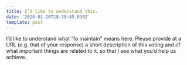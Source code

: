 ```yaml
---
title: I’d like to understand this.
date: '2020-01-20T18:38:45.038Z'
template: post
---
```

I’d like to understand what “to maintain” means here. Please provide at a URL (e.g. that of your response) a short description of this voting and of what important things are related to it, so that I see what you’d help us achieve.
